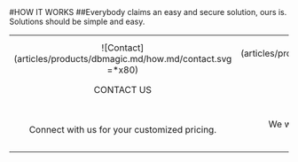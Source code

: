 <div class="product-how" markdown="1">
#HOW IT WORKS
##Everybody claims an easy and secure solution, ours is.<br/>Solutions should be simple and easy.<br/>

|   |   |   |
|:------:|:----------:|:----------:|
| ![Contact] (articles/products/dbmagic.md/how.md/contact.svg =*x80)<p class="how-title">CONTACT US</p><br/><p class="how-description">Connect with us for your customized pricing.</p> | ![Configure] (articles/products/dbmagic.md/how.md/configure.svg =*x80)<p class="how-title">CONFIGURE & INSTALL</p><br/><p class="how-description">We will configure and customize for your organization.</p> | ![Done] (articles/products/dbmagic.md/how.md/done.svg =*x80)<p class="how-title">YAY! DONE</p><br/><p class="how-description">Well that was simple! Now focus on what you do best with happy clients!</p > |
</div>
